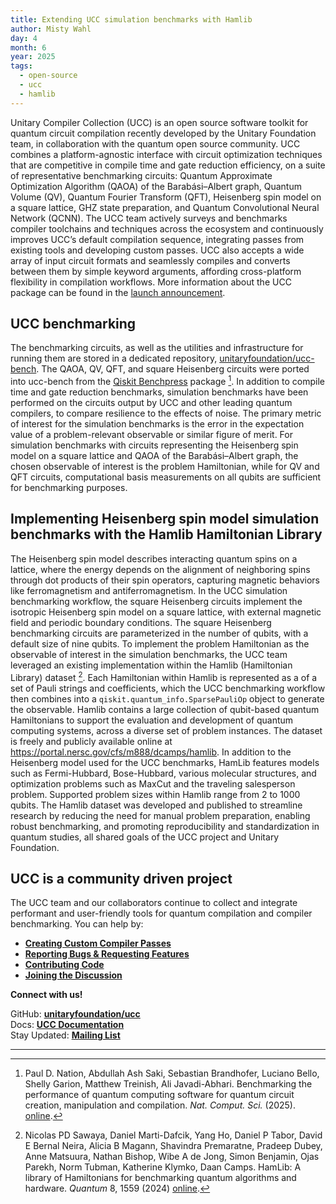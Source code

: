 ```yaml
---
title: Extending UCC simulation benchmarks with Hamlib
author: Misty Wahl
day: 4
month: 6
year: 2025
tags: 
  - open-source
  - ucc
  - hamlib
---
```


Unitary Compiler Collection (UCC) is an open source software toolkit for quantum circuit compilation recently developed by the Unitary Foundation team, in collaboration with the quantum open source community. 
UCC combines a platform-agnostic interface with circuit optimization techniques that are competitive in compile time and gate reduction efficiency, on a suite of representative benchmarking circuits: Quantum Approximate Optimization Algorithm (QAOA) of the Barabási–Albert graph, Quantum Volume (QV), Quantum Fourier Transform (QFT), Heisenberg spin model on a square lattice, GHZ state preparation, and Quantum Convolutional Neural Network (QCNN). 
The UCC team actively surveys and benchmarks compiler toolchains and techniques across the ecosystem and continuously improves UCC’s default compilation sequence, integrating passes from existing tools and developing custom passes.
UCC also accepts a wide array of input circuit formats and seamlessly compiles and converts between them by simple keyword arguments, affording cross-platform flexibility in compilation workflows.
More information about the UCC package can be found in the [launch announcement](blog/2025_UCC_launch_blog.md).
 
## UCC benchmarking
The benchmarking circuits, as well as the utilities and infrastructure for running them are stored in a dedicated repository, [unitaryfoundation/ucc-bench](https://github.com/unitaryfoundation/ucc-bench).
The QAOA, QV, QFT, and square Heisenberg circuits were ported into ucc-bench from the [Qiskit Benchpress](https://github.com/Qiskit/benchpress) package [^1].
In addition to compile time and gate reduction benchmarks, simulation benchmarks have been performed on the circuits output by UCC and other leading quantum compilers, to compare resilience to the effects of noise.
The primary metric of interest for the simulation benchmarks is the error in the expectation value of a problem-relevant observable or similar figure of merit.
For simulation benchmarks with circuits representing the Heisenberg spin model on a square lattice and QAOA of the Barabási–Albert graph, the chosen observable of interest is the problem Hamiltonian, while for QV and QFT circuits, computational basis measurements on all qubits are sufficient for benchmarking purposes.

## Implementing Heisenberg spin model simulation benchmarks with the Hamlib Hamiltonian Library
The Heisenberg spin model describes interacting quantum spins on a lattice, where the energy depends on the alignment of neighboring spins through dot products of their spin operators, capturing magnetic behaviors like ferromagnetism and antiferromagnetism.
In the UCC simulation benchmarking workflow, the square Heisenberg circuits implement the isotropic Heisenberg spin model on a square lattice, with external magnetic field and periodic boundary conditions. 
The square Heisenberg benchmarking circuits are parameterized in the number of qubits, with a default size of nine qubits.
To implement the problem Hamiltonian as the observable of interest in the simulation benchmarks, the UCC team leveraged an existing implementation within the Hamlib (Hamiltonian Library) dataset [^2]. 
Each Hamiltonian within Hamlib is represented as a of a set of Pauli strings and coefficients, which the UCC benchmarking workflow then combines into a `qiskit.quantum_info.SparsePauliOp` object to generate the observable.
Hamlib contains a large collection of qubit-based quantum Hamiltonians to support the evaluation and development of quantum computing systems, across a diverse set of problem instances. 
The dataset is freely and publicly available online at https://portal.nersc.gov/cfs/m888/dcamps/hamlib. 
In addition to the Heisenberg model used for the UCC benchmarks, HamLib features models such as Fermi-Hubbard, Bose-Hubbard, various molecular structures, and optimization problems such as MaxCut and the traveling salesperson problem.
Supported problem sizes within Hamlib range from 2 to 1000 qubits.
The Hamlib dataset was developed and published to streamline research by reducing the need for manual problem preparation, enabling robust benchmarking, and promoting reproducibility and standardization in quantum studies, all shared goals of the UCC project and Unitary Foundation.

## UCC is a community driven project
The UCC team and our collaborators continue to collect and integrate performant and user-friendly tools for quantum compilation and compiler benchmarking. You can help by:

* [**Creating Custom Compiler Passes**](https://ucc.readthedocs.io/en/latest/contributing.html#proposing-a-new-transpiler-pass)  
* [**Reporting Bugs & Requesting Features**](https://github.com/unitaryfoundation/ucc/issues)  
* [**Contributing Code**](https://ucc.readthedocs.io/en/latest/contributing.html#contributing-guide)  
* [**Joining the Discussion**](https://discord.com/channels/764231928676089909/1346546840526524427)

**Connect with us\!**

GitHub: [**unitaryfoundation/ucc**](https://github.com/unitaryfoundation/ucc)  
Docs: [**UCC Documentation**](https://ucc.readthedocs.io/)  
Stay Updated: [**Mailing List**](https://bit.ly/uf-signup)


------------------------------------------------------

[^1]: Paul D. Nation, Abdullah Ash Saki, Sebastian Brandhofer, Luciano Bello, Shelly Garion, Matthew Treinish, Ali Javadi-Abhari.
Benchmarking the performance of quantum computing software for quantum circuit creation, manipulation and compilation. _Nat. Comput. Sci._ (2025). [online](https://doi.org/10.1038/s43588-025-00792-y).

[^2]: Nicolas PD Sawaya, Daniel Marti-Dafcik, Yang Ho, Daniel P Tabor, David E Bernal Neira, Alicia B Magann, Shavindra Premaratne, Pradeep Dubey, Anne Matsuura, Nathan Bishop, Wibe A de Jong, Simon Benjamin, Ojas Parekh, Norm Tubman, Katherine Klymko, Daan Camps.
HamLib: A library of Hamiltonians for benchmarking quantum algorithms and hardware. _Quantum_ 8, 1559 (2024) [online](https://dx.doi.org/10.22331/q-2024-12-11-1559).

